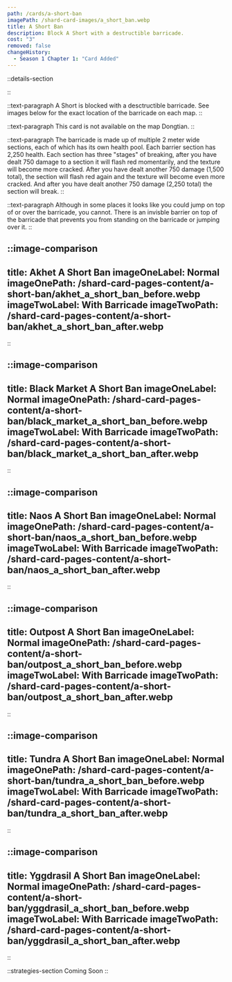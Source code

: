 ```yaml
---
path: /cards/a-short-ban
imagePath: /shard-card-images/a_short_ban.webp
title: A Short Ban
description: Block A Short with a destructible barricade.
cost: "3"
removed: false
changeHistory:
  - Season 1 Chapter 1: "Card Added"
---
```


::details-section

::

::text-paragraph
A Short is blocked with a desctructible barricade. See images below for the exact location of the barricade on each map.
::

::text-paragraph
This card is not available on the map Dongtian.
::

::text-paragraph
The barricade is made up of multiple 2 meter wide sections, each of which has its own health pool. Each barrier section has 2,250 health. Each section has three "stages" of breaking, after you have dealt 750 damage to a section it will flash red momentarily, and the texture will become more cracked. After you have dealt another 750 damage (1,500 total), the section will flash red again and the texture will become even more cracked. And after you have dealt another 750 damage (2,250 total) the section will break.
::

::text-paragraph
Although in some places it looks like you could jump on top of or over the barricade, you cannot. There is an invisble barrier on top of the barricade that prevents you from standing on the barricade or jumping over it.
::

::image-comparison
---
title: Akhet A Short Ban
imageOneLabel: Normal
imageOnePath: /shard-card-pages-content/a-short-ban/akhet_a_short_ban_before.webp
imageTwoLabel: With Barricade
imageTwoPath: /shard-card-pages-content/a-short-ban/akhet_a_short_ban_after.webp
---
::

::image-comparison
---
title: Black Market A Short Ban
imageOneLabel: Normal
imageOnePath: /shard-card-pages-content/a-short-ban/black_market_a_short_ban_before.webp
imageTwoLabel: With Barricade
imageTwoPath: /shard-card-pages-content/a-short-ban/black_market_a_short_ban_after.webp
---
::

::image-comparison
---
title: Naos A Short Ban
imageOneLabel: Normal
imageOnePath: /shard-card-pages-content/a-short-ban/naos_a_short_ban_before.webp
imageTwoLabel: With Barricade
imageTwoPath: /shard-card-pages-content/a-short-ban/naos_a_short_ban_after.webp
---
::

::image-comparison
---
title: Outpost A Short Ban
imageOneLabel: Normal
imageOnePath: /shard-card-pages-content/a-short-ban/outpost_a_short_ban_before.webp
imageTwoLabel: With Barricade
imageTwoPath: /shard-card-pages-content/a-short-ban/outpost_a_short_ban_after.webp
---
::

::image-comparison
---
title: Tundra A Short Ban
imageOneLabel: Normal
imageOnePath: /shard-card-pages-content/a-short-ban/tundra_a_short_ban_before.webp
imageTwoLabel: With Barricade
imageTwoPath: /shard-card-pages-content/a-short-ban/tundra_a_short_ban_after.webp
---
::

::image-comparison
---
title: Yggdrasil A Short Ban
imageOneLabel: Normal
imageOnePath: /shard-card-pages-content/a-short-ban/yggdrasil_a_short_ban_before.webp
imageTwoLabel: With Barricade
imageTwoPath: /shard-card-pages-content/a-short-ban/yggdrasil_a_short_ban_after.webp
---
::

::strategies-section
Coming Soon
::
